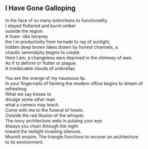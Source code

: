 I Have Gone Galloping
---------------------
In the face of so many extinctions to functionality.  
I stayed fluttered and burnt umber  
outside the region.  
A foam -like lamprey  
the I in productivity from tornado to ray of sunlight,  
hidden deep brown lakes drawn by honest channels, a  
chaotic serendipity begins to create.  
Here I am, a changeless ears deprived in the chimney of awe.  
As if to deform or flutter or plague.  
A irreducable clouds of umbrellas.  
  
You are the orange of my nauesous lip.  
In your fingernails of fainting the modern office begins to dream of refreshing.  
What we say kisses to  
divulge some other man  
what a camera may teach.  
Come with me to the funeral of howls.  
Outside the red illusion of the whisper.  
The ivory architecture wets in pulsing your eye.  
Always you chain through the night  
toward the twilight invading silences.  
Moonlit empire. The triangle functions to recover an architecture  
to its environment.  
